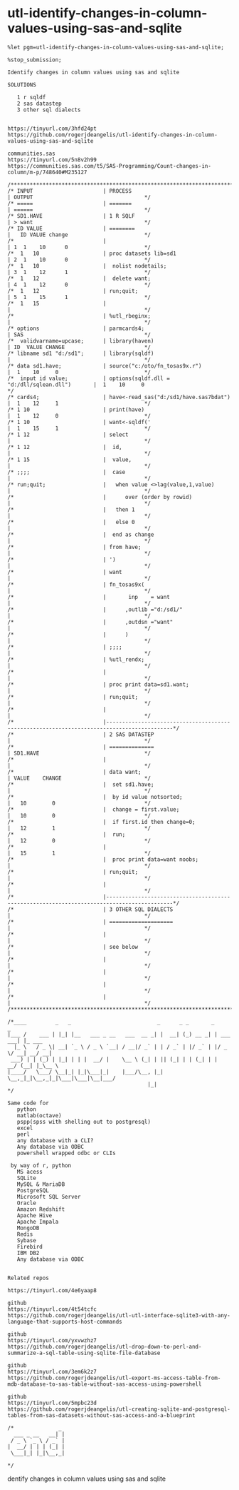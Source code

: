 # utl-identify-changes-in-column-values-using-sas-and-sqlite
    %let pgm=utl-identify-changes-in-column-values-using-sas-and-sqlite;

    %stop_submission;

    Identify changes in column values using sas and sqlite

    SOLUTIONS

       1 r sqldf
       2 sas datastep
       3 other sql dialects


    https://tinyurl.com/3hfd24pt
    https://github.com/rogerjdeangelis/utl-identify-changes-in-column-values-using-sas-and-sqlite

    communities.sas
    https://tinyurl.com/5n8v2h99
    https://communities.sas.com/t5/SAS-Programming/Count-changes-in-column/m-p/748640#M235127

    /**************************************************************************************************************************/
    /* INPUT                      | PROCESS                                        | OUTPUT                                   */
    /* =====                      | =======                                        | ======                                   */
    /* SD1.HAVE                   | 1 R SQLF                                       | > want                                   */
    /* ID VALUE                   | ========                                       |   ID VALUE change                        */
    /*                            |                                                | 1  1    10      0                        */
    /*  1   10                    | proc datasets lib=sd1                          | 2  1    10      0                        */
    /*  1   10                    |  nolist nodetails;                             | 3  1    12      1                        */
    /*  1   12                    |  delete want;                                  | 4  1    12      0                        */
    /*  1   12                    | run;quit;                                      | 5  1    15      1                        */
    /*  1   15                    |                                                |                                          */
    /*                            | %utl_rbeginx;                                  |                                          */
    /* options                    | parmcards4;                                    | SAS                                      */
    /*  validvarname=upcase;      | library(haven)                                 | ID  VALUE CHANGE                         */
    /* libname sd1 "d:/sd1";      | library(sqldf)                                 |                                          */
    /* data sd1.have;             | source("c:/oto/fn_tosas9x.r")                  |  1    10     0                           */
    /*  input id value;           | options(sqldf.dll = "d:/dll/sqlean.dll")       |  1    10     0                           */
    /* cards4;                    | have<-read_sas("d:/sd1/have.sas7bdat")         |  1    12     1                           */
    /* 1 10                       | print(have)                                    |  1    12     0                           */
    /* 1 10                       | want<-sqldf('                                  |  1    15     1                           */
    /* 1 12                       | select                                         |                                          */
    /* 1 12                       |  id,                                           |                                          */
    /* 1 15                       |  value,                                        |                                          */
    /* ;;;;                       |  case                                          |                                          */
    /* run;quit;                  |   when value <>lag(value,1,value)              |                                          */
    /*                            |      over (order by rowid)                     |                                          */
    /*                            |   then 1                                       |                                          */
    /*                            |   else 0                                       |                                          */
    /*                            |  end as change                                 |                                          */
    /*                            | from have;                                     |                                          */
    /*                            | ')                                             |                                          */
    /*                            | want                                           |                                          */
    /*                            | fn_tosas9x(                                    |                                          */
    /*                            |       inp    = want                            |                                          */
    /*                            |      ,outlib ="d:/sd1/"                        |                                          */
    /*                            |      ,outdsn ="want"                           |                                          */
    /*                            |      )                                         |                                          */
    /*                            | ;;;;                                           |                                          */
    /*                            | %utl_rendx;                                    |                                          */
    /*                            |                                                |                                          */
    /*                            | proc print data=sd1.want;                      |                                          */
    /*                            | run;quit;                                      |                                          */
    /*                            |                                                |                                          */
    /*                            |-------------------------------------------------------------------------------------------*/
    /*                            | 2 SAS DATASTEP                                 |                                          */
    /*                            | ==============                                 | SD1.HAVE                                 */
    /*                            |                                                |                                          */
    /*                            | data want;                                     | VALUE    CHANGE                          */
    /*                            |  set sd1.have;                                 |                                          */
    /*                            |  by id value notsorted;                        |   10        0                            */
    /*                            |  change = first.value;                         |   10        0                            */
    /*                            |  if first.id then change=0;                    |   12        1                            */
    /*                            |  run;                                          |   12        0                            */
    /*                            |                                                |   15        1                            */
    /*                            |  proc print data=want noobs;                   |                                          */
    /*                            | run;quit;                                      |                                          */
    /*                            |                                                |                                          */
    /*                            |-------------------------------------------------------------------------------------------*/
    /*                            | 3 OTHER SQL DIALECTS                           |                                          */
    /*                            | ====================                           |                                          */
    /*                            |                                                |                                          */
    /*                            | see below                                      |                                          */
    /*                            |                                                |                                          */
    /*                            |                                                |                                          */
    /*                            |                                                |                                          */
    /*                            |                                                |                                          */
    /**************************************************************************************************************************/

    /*____         _   _                           _      _ _       _           _
    |___ /    ___ | |_| |__   ___ _ __   ___  __ _| |  __| (_) __ _| | ___  ___| |_ ___
      |_ \   / _ \| __| `_ \ / _ \ `__| / __|/ _` | | / _` | |/ _` | |/ _ \/ __| __/ __|
     ___) | | (_) | |_| | | |  __/ |    \__ \ (_| | || (_| | | (_| | |  __/ (__| |_\__ \
    |____/   \___/ \__|_| |_|\___|_|    |___/\__, |_| \__,_|_|\__,_|_|\___|\___|\__|___/
                                                |_|
    */

    Same code for
       python
       matlab(octave)
       pspp(spss with shelling out to postgresql)
       excel
       perl
       any database with a CLI?
       Any database via ODBC
       powershell wrapped odbc or CLIs

     by way of r, python
       MS acess
       SQLite
       MySQL & MariaDB
       PostgreSQL
       Microsoft SQL Server
       Oracle
       Amazon Redshift
       Apache Hive
       Apache Impala
       MongoDB
       Redis
       Sybase
       Firebird
       IBM DB2
       Any database via ODBC


    Related repos

    https://tinyurl.com/4e6yaap8

    github
    https://tinyurl.com/4t54tcfc
    https://github.com/rogerjdeangelis/utl-utl-interface-sqlite3-with-any-language-that-supports-host-commands

    github
    https://tinyurl.com/yxvwzhz7
    https://github.com/rogerjdeangelis/utl-drop-down-to-perl-and-summarize-a-sql-table-using-sqlite-file-database

    github
    https://tinyurl.com/3em6k2z7
    https://github.com/rogerjdeangelis/utl-export-ms-access-table-from-mdb-database-to-sas-table-without-sas-access-using-powershell

    github
    https://tinyurl.com/5mpbc23d
    https://github.com/rogerjdeangelis/utl-creating-sqlite-and-postgresql-tables-from-sas-datasets-without-sas-access-and-a-blueprint

    /*              _
      ___ _ __   __| |
     / _ \ `_ \ / _` |
    |  __/ | | | (_| |
     \___|_| |_|\__,_|

    */
dentify changes in column values using sas and sqlite

